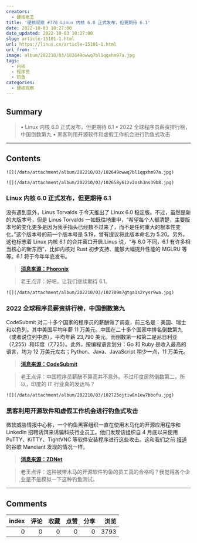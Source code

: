 ```yaml
---
creators:
  - 硬核老王
title: '硬核观察 #778 Linux 内核 6.0 正式发布，但更期待 6.1'
date: 2022-10-03 10:27:00
date_updated: 2022-10-03 10:27:00
slug: article-15101-1.html
url: https://linux.cn/article-15101-1.html
url_from: ''
image: album/202210/03/102649owwq7bl1qqxhm97a.jpg
tags:
  - 内核
  - 程序员
  - 钓鱼
categories:
  - 硬核观察
---
```


## Summary

> • Linux 内核 6.0 正式发布，但更期待 6.1 • 2022 全球程序员薪资排行榜，中国倒数第九 • 黑客利用开源软件和虚假工作机会进行钓鱼式攻击

***

<!-- more -->

## Contents

`![](/data/attachment/album/202210/03/102649owwq7bl1qqxhm97a.jpg)`

`![](/data/attachment/album/202210/03/102658y61zv2osh3ns39b8.jpg)`

### Linux 内核 6.0 正式发布，但更期待 6.1

没有遇到意外，Linus Torvalds 于今天推出了 Linux 6.0 稳定版。不过，虽然是新的大版本号，但是 Linus Torvalds 一如既往地重申，“希望每个人都清楚，主要版本号的变化更多是因为我手指头已经数不过来了，而不是任何重大的根本性变化。”这个版本号的前一个版本号是 5.19，曾有提议将此版本命名为 5.20。另外，这也标志着 Linux 内核 6.1 的合并窗口开启.Linus 说，“与 6.0 不同，6.1 有许多相当核心的新东西”，比如内核对 Rust 初步支持、能够大幅提升性能的 MGLRU 等等。6.1 将于今年年底发布。

> 
> **[消息来源：Phoronix](https://www.phoronix.com/news/Linux-6.1-Features-Early-Look)**
> 
> 
> 

> 
> 老王点评：好吧，让我们继续期待 6.1。
> 
> 
> 

`![](/data/attachment/album/202210/03/102709m7gtga1s2rysr9wa.jpg)`

### 2022 全球程序员薪资排行榜，中国倒数第九

CodeSubmit 对二十多个国家的程序员的薪酬做了调查，前三名是：美国、瑞士和以色列。其中美国平均年薪 11 万美元。中国在二十多个国家中排名倒数第九（或者说位列中游），平均年薪 23,790 美元。而倒数第一和第二是尼日利亚（7,255）和印度（7,725）。此外，按编程语言划分：Go 和 Ruby 是收入最高的语言，均为 12 万美元左右；Python、Java、JavaScript 稍少一点，11 万美元。

> 
> **[消息来源：CodeSubmit](https://codesubmit.io/blog/software-engineer-salary-by-country/)**
> 
> 
> 

> 
> 老王点评：中国程序员薪酬不算高并不意外。不过印度居然倒数第二，所以，印度的 IT 行业真的发达吗？
> 
> 
> 

`![](/data/attachment/album/202210/03/102725ojtiw8n1ew7bbofu.jpg)`

### 黑客利用开源软件和虚假工作机会进行钓鱼式攻击

微软威胁情报中心称，一个钓鱼黑客组织一直在使用木马化的开源应用程序和 LinkedIn 招聘诱饵来诱骗科技行业员工。他们发现该组织自 4 月底以来使用 PuTTY、KiTTY、TightVNC 等软件安装程序进行这些攻击。这和我们之前 [报道](https://linux.cn/article-15040-1.html) 的谷歌 Mandiant 发现的情况一样。

> 
> **[消息来源：ZDNet](https://www.zdnet.com/article/whats-what-in-the-united-states-securing-open-source-software-act/)**
> 
> 
> 

> 
> 老王点评：这种被带木马的开源软件钓鱼的员工真的合格吗？我觉得各个企业是不是模拟一下这种钓鱼测试。
> 
> 
>

***

## Comments


|   index |   评论 |   收藏 |   点赞 |   分享 |   浏览 |
|--------:|-------:|-------:|-------:|-------:|-------:|
|       0 |      0 |      0 |      0 |      0 |   3793 |
